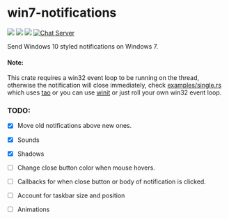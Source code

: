 # win7-notifications

[![](https://img.shields.io/crates/v/win7-notifications)](https://crates.io/crates/win7-notifications) [![](https://img.shields.io/docsrs/win7-notifications)](https://docs.rs/win7-notifications/) ![](https://img.shields.io/crates/l/win7-notifications)
[![Chat Server](https://img.shields.io/badge/chat-on%20discord-7289da.svg)](https://discord.gg/SpmNs4S)

Send Windows 10 styled notifications on Windows 7.

#### Note:
This crate requires a win32 event loop to be running on the thread, otherwise the notification will close immediately, check [examples/single.rs](examples/single.rs) which uses [tao](https://github.com/tauri-apps/tao) or you can use [winit](https://github.com/rust-windowing/winit) or just roll your own win32 event loop.


### TODO:
- [X] Move old notifications above new ones.
- [X] Sounds
- [X] Shadows
- [ ] Change close button color when mouse hovers.
- [ ] Callbacks for when close button or body of notification is clicked.
- [ ] Account for taskbar size and position
- [ ] Animations

